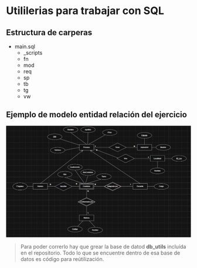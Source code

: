 # Utililerias para trabajar con SQL

## Estructura de carperas
- main.sql
    - _scripts
    - fn
    - mod
    - req
    - sp 
    - tb 
    - tg
    - vw

## Ejemplo de modelo entidad relación del ejercicio

![DER](tp1_bd_aplicada/mod/DER.png)

> Para poder correrlo hay que grear la base de datod <b>db_utils</b> incluída en el repositorio.
Todo lo que se encuentre dentro de esa base de datos es código para reútilización.




